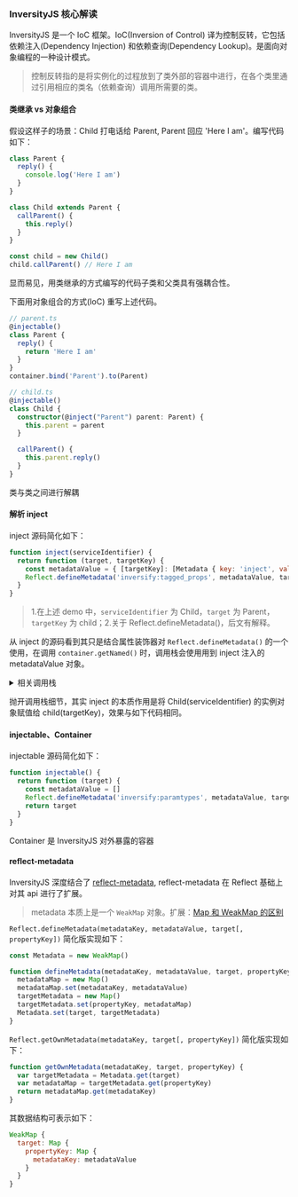### InversityJS 核心解读

InversityJS 是一个 IoC 框架。IoC(Inversion of Control) 译为控制反转，它包括依赖注入(Dependency Injection) 和依赖查询(Dependency Lookup)。是面向对象编程的一种设计模式。

> 控制反转指的是将实例化的过程放到了类外部的容器中进行，在各个类里通过引用相应的类名（依赖查询）调用所需要的类。

#### 类继承 vs 对象组合

假设这样子的场景：Child 打电话给 Parent, Parent 回应 'Here I am'。编写代码如下：

```ts
class Parent {
  reply() {
    console.log('Here I am')
  }
}

class Child extends Parent {
  callParent() {
    this.reply()
  }
}

const child = new Child()
child.callParent() // Here I am
```

显而易见，用类继承的方式编写的代码子类和父类具有强耦合性。

下面用对象组合的方式(IoC) 重写上述代码。

```ts
// parent.ts
@injectable()
class Parent {
  reply() {
    return 'Here I am'
  }
}
container.bind('Parent').to(Parent)

// child.ts
@injectable()
class Child {
  constructor(@inject("Parent") parent: Parent) {
    this.parent = parent
  }

  callParent() {
    this.parent.reply()
  }
}
```

类与类之间进行解耦

#### 解析 inject

inject 源码简化如下：

```js
function inject(serviceIdentifier) {
  return function (target, targetKey) {
    const metadataValue = { [targetKey]: [Metadata { key: 'inject', value: serviceIdentifier })] }
    Reflect.defineMetadata('inversify:tagged_props', metadataValue, target.constructor);
  }
}
```

> 1.在上述 demo 中，`serviceIdentifier` 为 Child，`target` 为 Parent，`targetKey` 为 child；2.关于 Reflect.defineMetadata()，后文有解释。

从 inject 的源码看到其只是结合属性装饰器对 `Reflect.defineMetadata()` 的一个使用，在调用 `container.getNamed()` 时，调用栈会使用用到 inject 注入的 metadataValue 对象。

<details>
<summary>相关调用栈</summary>

```js
=> // container/container.js
=> Container.prototype.getNamed()
=> Container.prototype.getTagged()
=> Container.prototype._get()
=> Container.prototype._planAndResolve()

=> // src/planning/planner.ts
=> plan()
=> _createSubRequests()

=> // reflection_utils.js
=> getDependencies()
=> getTargets()
=> getClassPropsAsTargets()

MetadataReader.prototype.getPropertiesMetadata = function (constructorFunc) {
  var userGeneratedMetadata = Reflect.getMetadata('inversify:tagged_props', constructorFunc) || []
  return userGeneratedMetadata
}
```
</details>

抛开调用栈细节，其实 inject 的本质作用是将 Child(serviceIdentifier) 的实例对象赋值给 child(targetKey)，效果与如下代码相同。

#### injectable、Container

injectable 源码简化如下：

```js
function injectable() {
  return function (target) {
    const metadataValue = []
    Reflect.defineMetadata('inversify:paramtypes', metadataValue, target)
    return target
  }
}
```

Container 是 InversityJS 对外暴露的容器

#### reflect-metadata

InversityJS 深度结合了 [reflect-metadata](https://github.com/rbuckton/reflect-metadata), reflect-metadata 在 Reflect 基础上对其 api 进行了扩展。

> metadata 本质上是一个 `WeakMap` 对象。扩展：[Map 和 WeakMap 的区别](https://github.com/MuYunyun/blog/blob/master/BasicSkill/algorithm/字典.md#map-和-weakmap-的区别)

`Reflect.defineMetadata(metadataKey, metadataValue, target[, propertyKey])` 简化版实现如下：

```js
const Metadata = new WeakMap()

function defineMetadata(metadataKey, metadataValue, target, propertyKey) {
  metadataMap = new Map()
  metadataMap.set(metadataKey, metadataValue)
  targetMetadata = new Map()
  targetMetadata.set(propertyKey, metadataMap)
  Metadata.set(target, targetMetadata)
}
```

`Reflect.getOwnMetadata(metadataKey, target[, propertyKey])` 简化版实现如下：

```js
function getOwnMetadata(metadataKey, target, propertyKey) {
  var targetMetadata = Metadata.get(target)
  var metadataMap = targetMetadata.get(propertyKey)
  return metadataMap.get(metadataKey)
}
```

其数据结构可表示如下：

```js
WeakMap {
  target: Map {
    propertyKey: Map {
      metadataKey: metadataValue
    }
  }
}
```

<!-- #### 标准形式的书写

调用阶段

```ts
@provideNamed(TYPE.Controller, 'MusicController')
class MusicController {}
```

```js

let provideNamed = function (identifier: any, name: string) {
  return fluentProvide(container)(identifier)
    .whenTargetNamed(name) // new ProvideWhenSyntax(bindingWhenOnSyntax, provideDoneSyntax).whenTargetNamed(name)
    .done()                // new ProvideInSyntax(bindingWhenOnSyntax, provideDoneSyntax).done()
}
```

```js
function fluentProvide(container) {
  // function is named for testing
  return function _fluentProvide(serviceIdentifier) {
    var bindingWhenOnSyntax = container.bind(serviceIdentifier).to(null);
    var binding = bindingWhenOnSyntax._binding;
    var provideDoneSyntax = new ProvideDoneSyntax(binding);
    var provideInWhenOnSyntax = new ProvideInWhenOnSyntax(new ProvideInSyntax(bindingWhenOnSyntax, provideDoneSyntax), new ProvideWhenSyntax(bindingWhenOnSyntax, provideDoneSyntax), new ProvideOnSyntax(bindingWhenOnSyntax, provideDoneSyntax));
    return provideInWhenOnSyntax;
  };
}
```

1. container.bind(serviceIdentifier).to(null);
2. container.bind(serviceIdentifier).to(null).whenTargetNamed(name)
3.

```js
import { decorate, injectable } from "inversify";
decorate(injectable(), target)
``` -->

<!-- #### inject 和 lazyInject 的区别 -->
